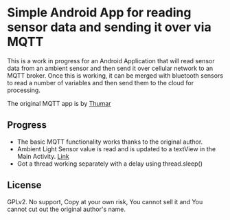 # Simple Android App for reading sensor data and sending it over via MQTT

This is a work in progress for an Android Application that will read sensor data from an ambient sensor
and then send it over cellular network to an MQTT broker. Once this is working, it can be merged with
bluetooth sensors to read a number of variables and then send them to the cloud for processing.

The original MQTT app is by [Thumar](https://github.com/Thumar/MQTT)

## Progress

- The basic MQTT functionality works thanks to the original author.
- Ambient Light Sensor value is read and is updated to a textView in the Main Activity. [Link](https://www.youtube.com/watch?v=dfTeS41BbbI)
- Got a thread working separately with a delay using thread.sleep()

## License

GPLv2. No support, Copy at your own risk, You cannot sell it and You cannot cut out the original author's name.